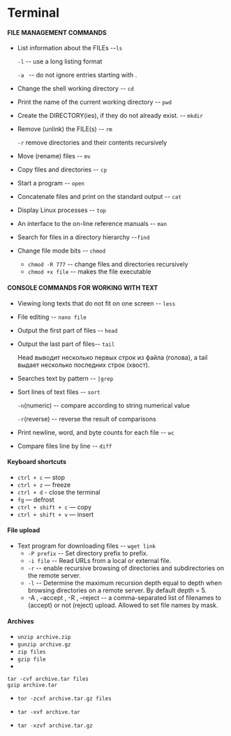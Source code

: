 # Terminal
#### FILE MANAGEMENT COMMANDS

+ List information about the FILEs --`ls`

	`-l` -- use a long listing format

	`-a ` -- do not ignore entries starting with .

+ Change the shell working directory -- `cd`

+ Print the name of the current working directory -- `pwd`

+ Create the DIRECTORY(ies), if they do not already exist. -- `mkdir`

+ Remove (unlink) the FILE(s) -- `rm`
	
	`-r` remove directories and their contents recursively

+ Move (rename) files -- `mv`

+ Copy files and directories -- `cp`

+ Start a program -- `open`

+ Concatenate files and print on the standard output -- `cat`

+ Display Linux processes -- `top`
+ An interface to the on-line reference manuals -- `man`

+ Search for files in a directory hierarchy --`find`

+ Change file mode bits -- `chmod`
  + `chmod -R 777` -- change files and directories recursively
  + `chmod +x file` -- makes the file executable

#### CONSOLE COMMANDS FOR WORKING WITH TEXT

+ Viewing long texts that do not fit on one screen -- `less`

+ File editing -- `nano file`

+ Output the first part of files -- `head`
+ Output the last part of files-- `tail`

	Head выводит несколько первых строк из файла (голова), а tail выдает несколько последних строк (хвост).

+ Searches text by pattern -- `|grep`

+ Sort lines of text files -- `sort`

	`-n`(numeric) -- compare according to string numerical value

	`-r`(reverse) -- reverse the result of comparisons
+ Print newline, word, and byte counts for each file -- `wc`

+ Compare files line by line -- `diff`

#### Keyboard shortcuts

- `ctrl + c` — stop
- `ctrl + z` — freeze 
- `ctrl + d` - close the terminal
- `fg` — defrost
- `ctrl + shift + c` — copy
- `ctrl + shift + v` — insert

#### File upload
+ Text program for downloading files -- `wget link`
  + `-P prefix` -- Set directory prefix to prefix.
  + `-i file` -- Read URLs from a local or external file. 
  + `-r` -- enable recursive browsing of directories and subdirectories on the remote server.
  + `-l` -- Determine the maximum recursion depth equal to depth when browsing directories on a remote server. By default depth = 5.
  + -A <acclist>, –accept <acclist>, -R <rejlist>, –reject <rejlist> -- a comma-separated list of filenames to (accept) or not (reject) upload. Allowed to set file names by mask.

#### Archives
+ `unzip archive.zip`
+ `gunzip archive.gz`
+ `zip files`
+ `gzip file`
+ 
```
tar -cvf archive.tar files
gzip archive.tar
```
+ `tor -zcxf archive.tar.gz files`

+ `tar -xvf archive.tar`
+ `tar -xzvf archive.tar.gz`
